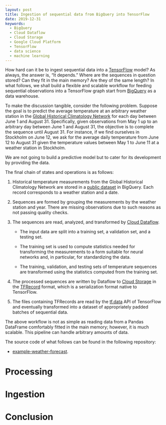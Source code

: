 ```yaml
---
layout: post
title: Ingestion of sequential data from BigQuery into TensorFlow
date: 2019-12-31
keywords:
  - BigQuery
  - Cloud Dataflow
  - Cloud Storage
  - Google Cloud Platform
  - TensorFlow
  - data science
  - machine learning
---
```


How hard can it be to ingest sequential data into a [TensorFlow] model? As
always, the answer is, “It depends.” Where are the sequences in question stored?
Can they fit in the main memory? Are they of the same length? In what follows,
we shall build a flexible and scalable workflow for feeding sequential
observations into a TensorFlow graph start from [BigQuery] as a data warehouse.

To make the discussion tangible, consider the following problem. Suppose the
goal is to predict the average temperature at an arbitrary weather station in
the [Global Historical Climatology Network] for each day between June 1 and
August 31. Specifically, given observations from May 1 up to an arbitrary day
between June 1 and August 31, the objective is to complete the sequence until
August 31. For instance, if we find ourselves in Stockholm on June 12, we ask
for the average daily temperature from June 12 to August 31 given the
temperature values between May 1 to June 11 at a weather station in Stockholm.

We are not going to build a predictive model but to cater for its development by
providing the data.

The final chain of states and operations is as follows:

1. Historical temperature measurements from the Global Historical Climatology
   Network are stored in a [public dataset][ghcn-d] in BigQuery. Each record
   corresponds to a weather station and a date.

2. Sequences are formed by grouping the measurements by the weather station and
   year. There are missing observations due to such reasons as not passing
   quality checks.

3. The sequences are read, analyzed, and transformed by [Cloud Dataflow].

    * The input data are split into a training set, a validation set, and a
      testing set.

    * The training set is used to compute statistics needed for transforming the
      measurements to a form suitable for neural networks and, in particular,
      for standardizing the data.

    * The training, validation, and testing sets of temperature sequences are
      transformed using the statistics computed from the training set.

4. The processed sequences are written by Dataflow to [Cloud Storage] in the
   [TFRecord] format, which is a serialization format native to TensorFlow.

5. The files containing TFRecords are read by the [tf.data] API of TensorFlow
   and eventually transformed into a dataset of appropriately padded batches of
   sequential data.

The above workflow is not as simple as reading data from a Pandas DataFrame
comfortably fitted in the main memory; however, it is much scalable. This
pipeline can handle arbitrary amounts of data.

The source code of what follows can be found in the following repository:

* [example-weather-forecast].

# Processing

# Ingestion

# Conclusion

[Global Historical Climatology Network]: https://www.ncdc.noaa.gov/data-access/land-based-station-data/land-based-datasets/global-historical-climatology-network-ghcn

[BigQuery]: https://cloud.google.com/bigquery/
[Cloud Dataflow]: https://cloud.google.com/dataflow/
[Cloud Storage]: https://cloud.google.com/storage/
[TFRecord]: https://www.tensorflow.org/tutorials/load_data/tfrecord
[TensorFlow]: https://www.tensorflow.org
[ghcn-d]: https://console.cloud.google.com/marketplace/details/noaa-public/ghcn-d
[tf.data]: https://www.tensorflow.org/guide/data

[example-weather-forecast]: https://github.com/chain-rule/example-weather-forecast
